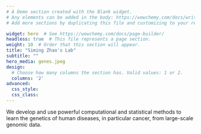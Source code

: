```yaml
---
# A Demo section created with the Blank widget.
# Any elements can be added in the body: https://wowchemy.com/docs/writing-markdown-latex/
# Add more sections by duplicating this file and customizing to your requirements.

widget: hero  # See https://wowchemy.com/docs/page-builder/
headless: true  # This file represents a page section.
weight: 10  # Order that this section will appear.
title: "Siming Zhao's Lab"
subtitle: ""
hero_media: genes.jpeg
design:
  # Choose how many columns the section has. Valid values: 1 or 2.
  columns: '2'
advanced:
  css_style:
  css_class:
---
```


We develop and use powerful computational and statistical methods to learn the genetics of human diseases, in particular cancer, from large-scale genomic data.